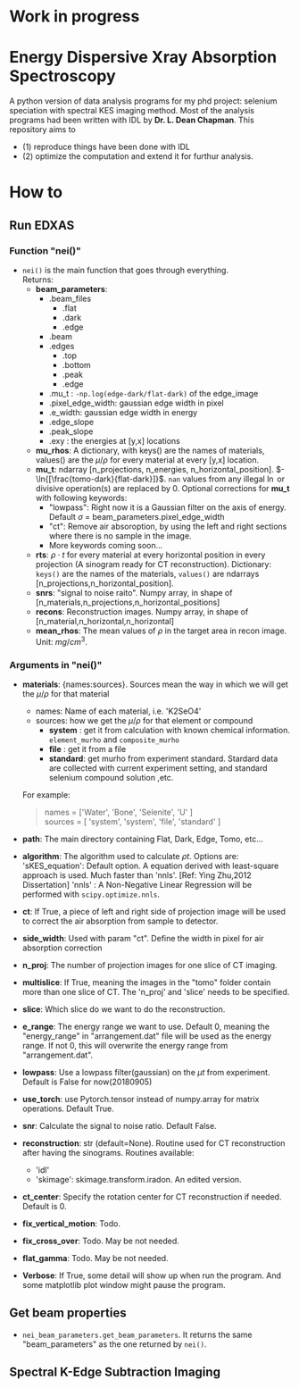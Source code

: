 # Work in progress

# Energy Dispersive Xray Absorption Spectroscopy
A python version of data analysis programs for my phd project: selenium speciation with spectral KES imaging method.
Most of the analysis programs had been written with IDL by **Dr. L. Dean Chapman**. This repository aims to 
- (1) reproduce things have been done with IDL 
- (2) optimize the computation and extend it for furthur analysis.

# How to
## Run EDXAS
### Function "nei()"
- `nei()` is the main function that goes through everything.<br>
Returns:
    - **beam_parameters**:
        - .beam_files
            - .flat
            - .dark
            - .edge
        - .beam
        - .edges
            - .top
            - .bottom
            - .peak
            - .edge
        - .mu_t : `-np.log(edge-dark/flat-dark)` of the edge_image
        - .pixel_edge_width: gaussian edge width in pixel
        - .e_width: gaussian edge width in energy
        - .edge_slope
        - .peak_slope
        - .exy : the energies at [y,x] locations
    - **mu_rhos**: A dictionary, with keys() are the names of materials, values() are the $\mu/\rho$ for every material at every [y,x] location.
    - **mu_t**: ndarray [n_projections, n_energies, n_horizontal_position]. $-\ln{[\frac{tomo-dark}{flat-dark}]}$. `nan` values from any illegal $\ln$ or divisive operation(s) are replaced by 0. Optional corrections for **mu_t** with following keywords:
        - "lowpass": Right now it is a Gaussian filter on the axis of energy. Default $\sigma$ = beam_parameters.pixel_edge_width
        - "ct": Remove air absoroption, by using the left and right sections where there is no sample in the image.
        - More keywords coming soon... 
    - **rts**: $\rho\cdot t$ for every material at every horizontal position in every projection (A sinogram ready for CT reconstruction). Dictionary: `keys()` are the names of the materials, `values()` are ndarrays [n_projections,n_horizontal_position].
    - **snrs**: "signal to noise raito". Numpy array, in shape of [n_materials,n_projections,n_horizontal_positions]
    - **recons**: Reconstruction images. Numpy array, in shape of [n_material,n_horizontal,n_horizontal]
    - **mean_rhos**: The mean values of $\rho$ in the target area in recon image. Unit: $mg/cm^3$.

### Arguments in "nei()"
- **materials**: {names:sources}. Sources mean the way in which we will get the $\mu/\rho$ for that material
    - names: Name of each material, i.e. 'K2SeO4'
    - sources: how we get the $\mu/\rho$ for that element or compound
        - **system**   : get it from calculation with known chemical information. `element_murho` and `composite_murho`
        - **file** : get it from a file
        - **standard**: get murho from experiment standard. Stardard data are collected with current experiment setting, and standard selenium compound solution ,etc.
        
    For example:
    
    >names = ['Water', 'Bone', 'Selenite', 'U'   ]<br> 
    sources = [  'system',  'system',     'file', 'standard' ]
 
- **path**: The main directory containing Flat, Dark, Edge, Tomo, etc...
- **algorithm**: The algorithm used to calculate $\rho t$. Options are:
                      'sKES_equation': Default option. A equation derived with least-square approach is used.
                                       Much faster than 'nnls'. [Ref: Ying Zhu,2012 Dissertation]
                      'nnls'         : A Non-Negative Linear Regression will be performed with `scipy.optimize.nnls`.
- **ct**: If True, a piece of left and right side of projection image will be used to correct the air absorption from sample to detector.
- **side_width**: Used with param "ct". Define the width in pixel for air absorption correction
- **n_proj**: The number of projection images for one slice of CT imaging.
- **multislice**: If True, meaning the images in the "tomo" folder contain more than one slice of CT. The 'n_proj' and 'slice' needs to be specified.
- **slice**: Which slice do we want to do the reconstruction.
- **e_range**: The energy range we want to use. Default 0, meaning the "energy_range" in "arrangement.dat" file will be used as the energy range. If not 0, this will overwrite the energy range from "arrangement.dat".
- **lowpass**: Use a lowpass filter(gaussian) on the $\mu t$ from experiment. Default is False for now(20180905)
- **use_torch**: use Pytorch.tensor instead of numpy.array for matrix operations. Default True.
- **snr**: Calculate the signal to noise ratio. Default False.
- **reconstruction**: str (default=None). Routine used for CT reconstruction after having the sinograms. Routines available: 
    - 'idl'
    - 'skimage': skimage.transform.iradon. An edited version.
- **ct_center**: Specify the rotation center for CT reconstruction if needed. Default is 0.
- **fix_vertical_motion**: Todo.
- **fix_cross_over**: Todo. May be not needed.
- **flat_gamma**: Todo. May be not needed.
- **Verbose**: If True, some detail will show up when run the program. And some matplotlib plot window might pause the program.

## Get beam properties
- `nei_beam_parameters.get_beam_parameters`. It returns the same "beam_parameters" as the one returned by `nei()`.

## Spectral K-Edge Subtraction Imaging



    
